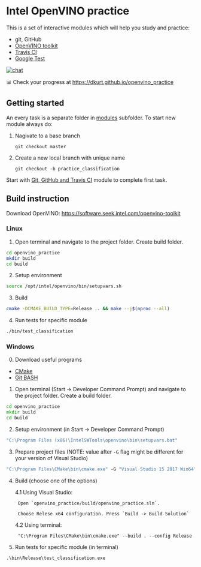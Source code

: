 # Intel OpenVINO practice

This is a set of interactive modules which will help you study and practice:
* git, GitHub
* [OpenVINO toolkit](https://software.intel.com/openvino-toolkit)
* [Travis CI](https://travis-ci.org/)
* [Google Test](https://github.com/google/googletest)

[![chat](https://img.shields.io/badge/join-chat-green?style=plastic&logo=discord&logoColor=white)](https://discord.com/channels/723484061472915457/723484061472915460)

:bar_chart: Check your progress at https://dkurt.github.io/openvino_practice

## Getting started

An every task is a separate folder in [modules](./modules) subfolder. To start new module always do:

1. Nagivate to a base branch

    ```
    git checkout master
    ```

2. Create a new local branch with unique name

    ```
    git checkout -b practice_classification
    ```

Start with [Git, GitHub and Travis CI](./modules/0_git) module to complete first task.

## Build instruction

Download OpenVINO: https://software.seek.intel.com/openvino-toolkit

### Linux
1. Open terminal and navigate to the project folder. Create build folder.

  ```bash
  cd openvino_practice
  mkdir build
  cd build
  ```

2. Setup environment

  ```bash
  source /opt/intel/openvino/bin/setupvars.sh
  ```

3. Build

  ```bash
  cmake -DCMAKE_BUILD_TYPE=Release .. && make --j$(nproc --all)
  ```

4. Run tests for specific module

  ```bash
  ./bin/test_classification
  ```

### Windows

0. Download useful programs
  * [CMake](https://cmake.org/download/)
  * [Git BASH](https://gitforwindows.org/)

1. Open terminal (Start -> Developer Command Prompt) and navigate to the project folder. Create a build folder.

  ```bat
  cd openvino_practice
  mkdir build
  cd build
  ```

2. Setup environment (in Start -> Developer Command Prompt)

  ```bat
  "C:\Program Files (x86)\IntelSWTools\openvino\bin\setupvars.bat"
  ```

3. Prepare project files (NOTE: value after `-G` flag might be different for your version of Visual Studio)

  ```bat
  "C:\Program Files\CMake\bin\cmake.exe" -G "Visual Studio 15 2017 Win64" ..
  ```

4. Build (choose one of the options)

    4.1 Using Visual Studio:

        Open `openvino_practice/build/openvino_practice.sln`.

        Choose Relese x64 configuration. Press `Build -> Build Solution`

    4.2 Using terminal:

        "C:\Program Files\CMake\bin\cmake.exe" --build . --config Release

5. Run tests for specific module (in terminal)

  ```bat
  .\bin\Release\test_classification.exe
  ```
